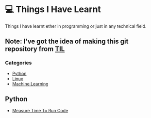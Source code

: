 # :computer: Things I Have Learnt
Things I have learnt ether in programming or just in any technical field.

Note: I've got the idea of making this git repository from  [TIL](https://github.com/jbranchaud/til)  
---
### Categories

* [Python](#python)
* [Linux](#linux)
* [Machine Learning](#ML)


## Python
- [Measure Time To Run Code](Python/1-calcTime.md)